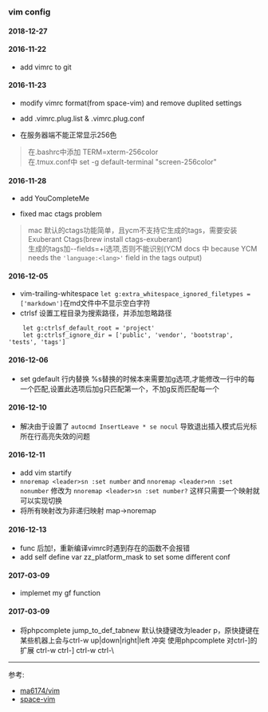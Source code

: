 ### vim config

#### 2018-12-27
#### 2016-11-22
* add vimrc to git

#### 2016-11-23
* modify vimrc format(from space-vim) and remove duplited settings
* add .vimrc.plug.list & .vimrc.plug.conf

* 在服务器端不能正常显示256色  
> 在.bashrc中添加 TERM=xterm-256color  
> 在.tmux.conf中 set -g default-terminal "screen-256color"  

#### 2016-11-28
* add YouCompleteMe  

* fixed mac ctags problem      
> mac 默认的ctags功能简单，且ycm不支持它生成的tags，需要安装Exuberant Ctags(brew install ctags-exuberant)  
> 生成的tags加--fields=+l选项,否则不能识别(YCM docs 中 because YCM needs the `'language:<lang>'` field in the tags output)  

#### 2016-12-05
* vim-trailing-whitespace `let g:extra_whitespace_ignored_filetypes = ['markdown']`在md文件中不显示空白字符
* ctrlsf 设置工程目录为搜索路径，并添加忽略路径
```
    let g:ctrlsf_default_root = 'project'
    let g:ctrlsf_ignore_dir = ['public', 'vendor', 'bootstrap', 'tests', 'tags']
```

#### 2016-12-06
*  set gdefault 行内替换 %s替换的时候本来需要加g选项,才能修改一行中的每一个匹配,设置此选项后加g只匹配第一个，不加g反而匹配每一个

#### 2016-12-10
* 解决由于设置了 `autocmd InsertLeave * se nocul` 导致退出插入模式后光标所在行高亮失效的问题

#### 2016-12-11
* add vim startify
* `nnoremap <leader>sn :set number` and `nnoremap <leader>nn :set nonumber` 修改为 `nnoremap <leader>sn :set number?` 这样只需要一个映射就可以实现切换
* 将所有映射改为非递归映射 map->noremap

#### 2016-12-13
* func 后加!，重新编译vimrc时遇到存在的函数不会报错
* add self define var zz_platform_mask to set some different conf 

#### 2017-03-09
* implemet my gf function

#### 2017-03-09
* 将phpcomplete jump_to_def_tabnew 默认快捷键改为leader p，原快捷键在某些机器上会与ctrl-w up|down|right|left 冲突
  使用phpcomplete 对ctrl-]的扩展 ctrl-w ctrl-]   ctrl-w ctrl-\

---
参考:
* [ma6174/vim](https://github.com/ma6174/vim)
* [space-vim](https://github.com/liuchengxu/space-vim)
